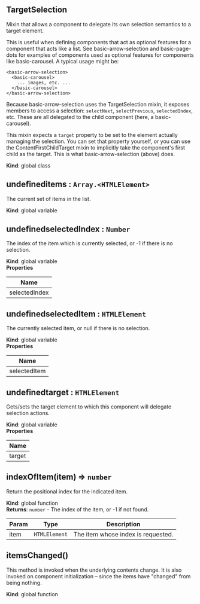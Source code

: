 <a name="TargetSelection"></a>
## TargetSelection
Mixin that allows a component to delegate its own selection
semantics to a target element.

This is useful when defining components that act as optional features for a
component that acts like a list. See basic-arrow-selection and
basic-page-dots for examples of components used as optional features for
components like basic-carousel. A typical usage might be:

    <basic-arrow-selection>
      <basic-carousel>
        ... images, etc. ...
      </basic-carousel>
    </basic-arrow-selection>

Because basic-arrow-selection uses the TargetSelection mixin, it exposes
members to access a selection: `selectNext`, `selectPrevious`,
`selectedIndex`, etc. These are all delegated to the child component (here, a
basic-carousel).

This mixin expects a `target` property to be set to the element actually
managing the selection. You can set that property yourself, or you can use
the ContentFirstChildTarget mixin to implicitly take the component's first
child as the target. This is what basic-arrow-selection (above) does.

**Kind**: global class  
<a name="undefineditems"></a>
## undefineditems : <code>Array.&lt;HTMLElement&gt;</code>
The current set of items in the list.

**Kind**: global variable  
<a name="undefinedselectedIndex"></a>
## undefinedselectedIndex : <code>Number</code>
The index of the item which is currently selected, or -1 if there is no
selection.

**Kind**: global variable  
**Properties**

| Name |
| --- |
| selectedIndex | 

<a name="undefinedselectedItem"></a>
## undefinedselectedItem : <code>HTMLElement</code>
The currently selected item, or null if there is no selection.

**Kind**: global variable  
**Properties**

| Name |
| --- |
| selectedItem | 

<a name="undefinedtarget"></a>
## undefinedtarget : <code>HTMLElement</code>
Gets/sets the target element to which this component will delegate
selection actions.

**Kind**: global variable  
**Properties**

| Name |
| --- |
| target | 

<a name="indexOfItem"></a>
## indexOfItem(item) ⇒ <code>number</code>
Return the positional index for the indicated item.

**Kind**: global function  
**Returns**: <code>number</code> - The index of the item, or -1 if not found.  

| Param | Type | Description |
| --- | --- | --- |
| item | <code>HTMLElement</code> | The item whose index is requested. |

<a name="itemsChanged"></a>
## itemsChanged()
This method is invoked when the underlying contents change. It is also
invoked on component initialization – since the items have "changed" from
being nothing.

**Kind**: global function  
